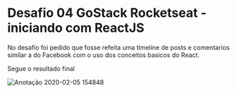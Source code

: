 <h1>Desafio 04 GoStack Rocketseat - iniciando com ReactJS</h1>

No desafio foi pedido que fosse refeita uma timeline de posts e comentarios similar a do Facebook com o uso dos conceitos basicos do React.

Segue o resultado final

![Anotação 2020-02-05 154848](https://user-images.githubusercontent.com/43497266/73872771-18812100-482f-11ea-876a-ae0fddfbc2df.png)

